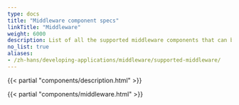 ```yaml
---
type: docs
title: "Middleware component specs"
linkTitle: "Middleware"
weight: 6000
description: List of all the supported middleware components that can be injected in Dapr's processing pipeline.
no_list: true
aliases:
- /zh-hans/developing-applications/middleware/supported-middleware/
---
```

{{< partial "components/description.html" >}}

{{< partial "components/middleware.html" >}}
